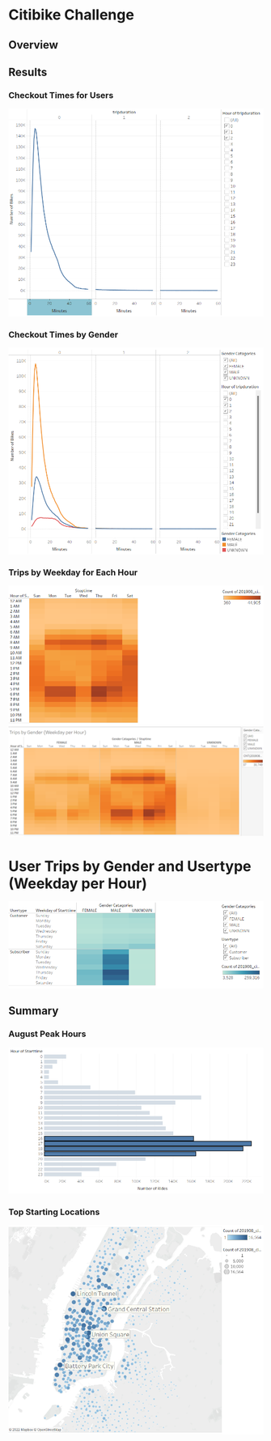 # Citibike Challenge
## Overview
## Results
### Checkout Times for Users
![image](https://github.com/awill1786/bikesharing/blob/main/Resources/Checkout%20Times%20for%20Users.png?raw=true)
### Checkout Times by Gender
![image](https://github.com/awill1786/bikesharing/blob/main/Resources/Checkout%20Times%20by%20Gender.png?raw=true)
### Trips by Weekday for Each Hour
![image](https://github.com/awill1786/bikesharing/blob/main/Resources/Trips%20by%20Weekday%20for%20Each%20Hour.png?raw=true)
![image](https://github.com/awill1786/bikesharing/blob/main/Resources/Trips%20by%20Gender%20(Weekday%20per%20Hour).png?raw=true)
# User Trips by Gender and Usertype (Weekday per Hour)
![image](https://github.com/awill1786/bikesharing/blob/main/Resources/User%20Trips%20by%20Gender%20and%20Usertype%20(Weekday%20per%20Hour).png?raw=true)


## Summary
### August Peak Hours
![image](https://github.com/awill1786/bikesharing/blob/main/Resources/August%20Peak%20Hours.png?raw=true)
### Top Starting Locations
![image](https://github.com/awill1786/bikesharing/blob/main/Resources/Top%20Starting%20Locations.png?raw=true)

